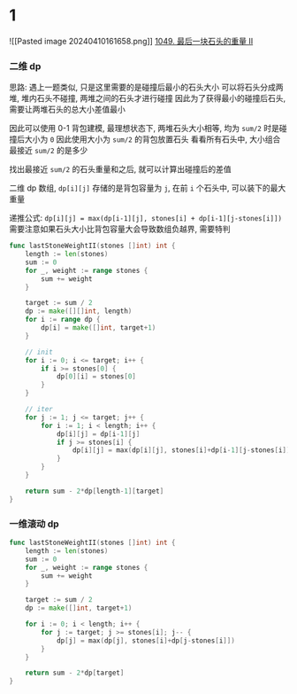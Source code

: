 # 1
![[Pasted image 20240410161658.png]]
[1049. 最后一块石头的重量 II](https://leetcode.cn/problems/last-stone-weight-ii/)

### 二维 dp
思路: 
遇上一题类似, 只是这里需要的是碰撞后最小的石头大小
可以将石头分成两堆, 堆内石头不碰撞, 两堆之间的石头才进行碰撞
因此为了获得最小的碰撞后石头, 需要让两堆石头的总大小差值最小

因此可以使用 0-1 背包建模, 
最理想状态下, 两堆石头大小相等, 均为 `sum/2` 时是碰撞后大小为 `0`
因此使用大小为 `sum/2` 的背包放置石头
看看所有石头中, 大小组合最接近 `sum/2` 的是多少

找出最接近 `sum/2` 的石头重量和之后, 就可以计算出碰撞后的差值


二维 dp 数组, `dp[i][j]` 存储的是背包容量为 `j`, 在前 `i` 个石头中, 可以装下的最大重量

递推公式:
`dp[i][j] = max(dp[i-1][j], stones[i] + dp[i-1][j-stones[i]])`
需要注意如果石头大小比背包容量大会导致数组负越界, 需要特判


```go
func lastStoneWeightII(stones []int) int {
	length := len(stones)
	sum := 0
	for _, weight := range stones {
		sum += weight
	}

	target := sum / 2
	dp := make([][]int, length)
	for i := range dp {
		dp[i] = make([]int, target+1)
	}

	// init
	for i := 0; i <= target; i++ {
		if i >= stones[0] {
			dp[0][i] = stones[0]
		}
	}

	// iter
	for j := 1; j <= target; j++ {
		for i := 1; i < length; i++ {
			dp[i][j] = dp[i-1][j]
			if j >= stones[i] {
				dp[i][j] = max(dp[i][j], stones[i]+dp[i-1][j-stones[i]])
			}
		}
	}

	return sum - 2*dp[length-1][target]
}
```

### 一维滚动 dp

```go
func lastStoneWeightII(stones []int) int {
	length := len(stones)
	sum := 0
	for _, weight := range stones {
		sum += weight
	}

	target := sum / 2
	dp := make([]int, target+1)

	for i := 0; i < length; i++ {
		for j := target; j >= stones[i]; j-- {
			dp[j] = max(dp[j], stones[i]+dp[j-stones[i]])
		}
	}

	return sum - 2*dp[target]
}
```